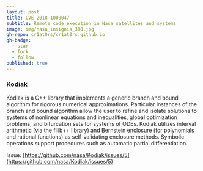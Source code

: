 ```yaml
---
layout: post
title: CVE-2018-1000047
subtitle: Remote code execution in Nasa satellites and systems
image: img/nasa_insignia_300.jpg
gh-repo: cr1at0rs/cr1at0rs.github.io
gh-badge:
  - star
  - fork
  - follow
published: true
---
```

### Kodiak

Kodiak is a C++ library that implements a generic branch and bound algorithm for rigorous numerical approximations. Particular instances of the branch and bound algorithm allow the user to refine and isolate solutions to systems of nonlinear equations and inequalities, global optimization problems, and bifurcation sets for systems of ODEs. Kodiak utilizes interval arithmetic (via the filib++ library) and Bernstein enclosure (for polynomials and rational functions) as self-validating enclosure methods. Symbolic operations support procedures such as automatic partial differentiation.

Issue: [https://github.com/nasa/Kodiak/issues/5](https://github.com/nasa/Kodiak/issues/5)

